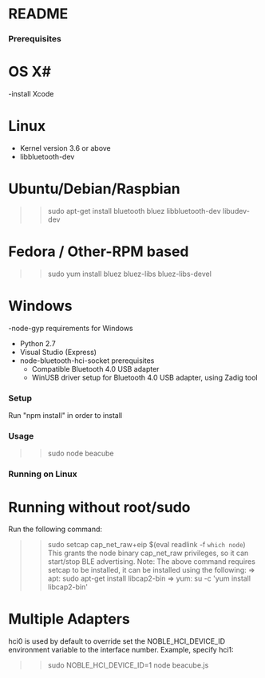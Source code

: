 # README #

### Prerequisites ###

# OS X#
-install Xcode

# Linux #
- Kernel version 3.6 or above
- libbluetooth-dev

# Ubuntu/Debian/Raspbian #
>>sudo apt-get install bluetooth bluez libbluetooth-dev libudev-dev

# Fedora / Other-RPM based #
>>sudo yum install bluez bluez-libs bluez-libs-devel

# Windows #

-node-gyp requirements for Windows
   - Python 2.7
   - Visual Studio (Express)
- node-bluetooth-hci-socket prerequisites
   - Compatible Bluetooth 4.0 USB adapter
   - WinUSB driver setup for Bluetooth 4.0 USB adapter, using Zadig tool


### Setup ###
Run "npm install" in order to install 


### Usage ###
>>sudo node beacube

### Running on Linux ###

# Running without root/sudo #
Run the following command:
>>sudo setcap cap_net_raw+eip $(eval readlink -f `which node`)
This grants the node binary cap_net_raw privileges, so it can start/stop BLE advertising.
Note: The above command requires setcap to be installed, it can be installed using the following:
=> apt: sudo apt-get install libcap2-bin
=> yum: su -c \'yum install libcap2-bin\'

# Multiple Adapters #
hci0 is used by default to override set the NOBLE_HCI_DEVICE_ID environment variable to the interface number.
Example, specify hci1:
>>sudo NOBLE_HCI_DEVICE_ID=1 node beacube.js